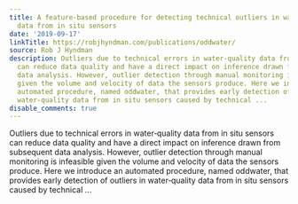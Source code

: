 ```yaml
---
title: A feature-based procedure for detecting technical outliers in water-quality
  data from in situ sensors
date: '2019-09-17'
linkTitle: https://robjhyndman.com/publications/oddwater/
source: Rob J Hyndman
description: Outliers due to technical errors in water‐quality data from in situ sensors
  can reduce data quality and have a direct impact on inference drawn from subsequent
  data analysis. However, outlier detection through manual monitoring is infeasible
  given the volume and velocity of data the sensors produce. Here we introduce an
  automated procedure, named oddwater, that provides early detection of outliers in
  water‐quality data from in situ sensors caused by technical ...
disable_comments: true
---
```

Outliers due to technical errors in water‐quality data from in situ sensors can reduce data quality and have a direct impact on inference drawn from subsequent data analysis. However, outlier detection through manual monitoring is infeasible given the volume and velocity of data the sensors produce. Here we introduce an automated procedure, named oddwater, that provides early detection of outliers in water‐quality data from in situ sensors caused by technical ...